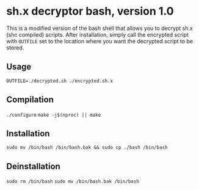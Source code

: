 # sh.x decryptor bash, version 1.0

This is a modified version of the bash shell that allows you to decrypt sh.x (shc compiled) scripts. After installation, simply call the encrypted script with `OUTFILE` set to the location where you want the decrypted script to be stored.

## Usage
`OUTFILE=./decrypted.sh ./encrypted.sh.x`

## Compilation
`./configure`
`make -j$(nproc) || make`

## Installation
`sudo mv /bin/bash /bin/bash.bak && sudo cp ./bash /bin/bash`

## Deinstallation
`sudo rm /bin/bash`
`sudo mv /bin/bash.bak /bin/bash`
